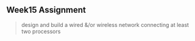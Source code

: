 ## Week15 Assignment

> design and build a wired &/or wireless network connecting at least two processors